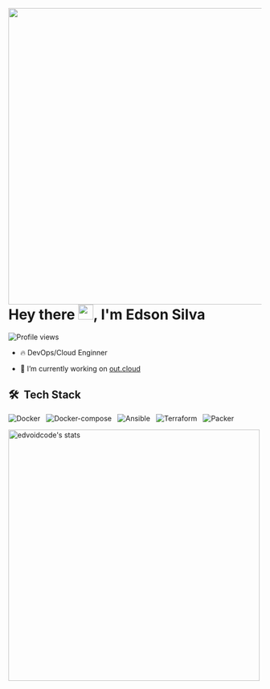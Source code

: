 <!-- **edvoidcode/edvoidcode** is a ✨ _special_ ✨ repository because its `README.md` (this file) appears on your GitHub profile. -->

<img align="right" height="590em"  
src="https://raw.githubusercontent.com/gist/edvoidcode/3bcc619c7a2acae6adf6ac9aa3db5fbf/raw/7c5206b457b3cce851ae0e2f69dfc6c44ae450a1/profile.svg" />
<h1 align="left">Hey there <img src="https://raw.githubusercontent.com/kaueMarques/kaueMarques/master/hi.gif" width="30px">, I'm Edson Silva</h1>
<p align="left"> <img src="https://komarev.com/ghpvc/?username=edvoidcode&color=yellow" alt="Profile views" /> </p>





- 🔥 DevOps/Cloud Enginner  

- 🔭 I’m currently working on [out.cloud](https://out.cloud/)


## 🛠 &nbsp;Tech Stack

![Docker](https://img.shields.io/badge/-Docker-05122A?style=flat&logo=docker) &nbsp;
![Docker-compose](https://img.shields.io/badge/-Dockercompose-05122A?style=flat&logo=docker-compose) &nbsp;
![Ansible](https://img.shields.io/badge/-Ansible-05122A?style=flat&logo=ansible) &nbsp;
![Terraform](https://img.shields.io/badge/-Terraform-05122A?style=flat&logo=terraform) &nbsp;
![Packer](https://img.shields.io/badge/-Packer-05122A?style=flat&logo=packer)


<img width="500em" src="https://github-readme-stats.vercel.app/api/top-langs/?username=edvoidcode&layout=compact&theme=vision-friendly-dark" alt="edvoidcode's stats"/>
